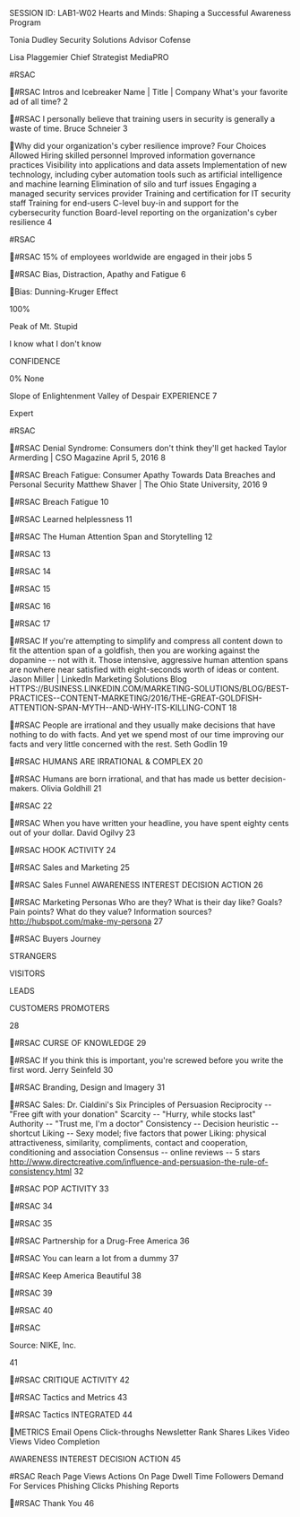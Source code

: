 SESSION ID: LAB1-W02
Hearts and Minds: Shaping a Successful Awareness Program

Tonia Dudley
Security Solutions Advisor Cofense

Lisa Plaggemier
Chief Strategist MediaPRO

#RSAC

#RSAC
Intros and Icebreaker
Name | Title | Company What's your favorite ad of all time?
2

#RSAC
I personally believe that training users in security is generally a waste of time.
Bruce Schneier
3

Why did your organization's cyber resilience improve?
Four Choices Allowed
Hiring skilled personnel Improved information governance practices
Visibility into applications and data assets Implementation of new technology, including cyber automation
tools such as artificial intelligence and machine learning Elimination of silo and turf issues
Engaging a managed security services provider Training and certification for IT security staff Training for end-users
C-level buy-in and support for the cybersecurity function Board-level reporting on the organization's cyber resilience
4

#RSAC

#RSAC
15% of employees worldwide are engaged in their jobs
5

#RSAC
Bias, Distraction, Apathy and Fatigue
6

Bias: Dunning-Kruger Effect

100%

Peak of Mt. Stupid

I know what I don't know

CONFIDENCE

0% None

Slope of Enlightenment Valley of Despair
EXPERIENCE
7

Expert

#RSAC

#RSAC
Denial Syndrome: Consumers don't think they'll get hacked
Taylor Armerding | CSO Magazine April 5, 2016
8

#RSAC
Breach Fatigue: Consumer Apathy Towards Data Breaches and Personal Security
Matthew Shaver | The Ohio State University, 2016
9

#RSAC
Breach Fatigue
10

#RSAC
Learned helplessness
11

#RSAC
The Human Attention Span and Storytelling
12

#RSAC
13

#RSAC
14

#RSAC
15

#RSAC
16

#RSAC
17

#RSAC
If you're attempting to simplify and compress all content down to fit the attention span of a goldfish, then you are working against the dopamine -- not with it.
Those intensive, aggressive human attention spans are nowhere near satisfied with eight-seconds worth of ideas or content.
Jason Miller | LinkedIn Marketing Solutions Blog
HTTPS://BUSINESS.LINKEDIN.COM/MARKETING-SOLUTIONS/BLOG/BEST-PRACTICES--CONTENT-MARKETING/2016/THE-GREAT-GOLDFISH-ATTENTION-SPAN-MYTH--AND-WHY-ITS-KILLING-CONT
18

#RSAC
People are irrational and they usually make decisions that have nothing to do with facts. And yet we spend most of our time improving our facts and very little
concerned with the rest.
Seth Godlin
19

#RSAC
HUMANS ARE
IRRATIONAL & COMPLEX
20

#RSAC
Humans are born irrational, and that has made us better
decision-makers.
Olivia Goldhill
21

#RSAC
22

#RSAC
When you have written your headline, you have spent eighty
cents out of your dollar.
David Ogilvy
23

#RSAC
HOOK ACTIVITY
24

#RSAC
Sales and Marketing
25

#RSAC
Sales Funnel
AWARENESS INTEREST DECISION ACTION
26

#RSAC
Marketing Personas
Who are they? What is their day like? Goals? Pain points? What do they value? Information sources?
http://hubspot.com/make-my-persona
27

#RSAC
Buyers Journey

STRANGERS

VISITORS

LEADS

CUSTOMERS PROMOTERS

28

#RSAC
CURSE OF
KNOWLEDGE
29

#RSAC
If you think this is important, you're screwed before you write
the first word.
Jerry Seinfeld
30

#RSAC
Branding, Design and Imagery
31

#RSAC
Sales: Dr. Cialdini's Six Principles of Persuasion
Reciprocity -- "Free gift with your donation" Scarcity -- "Hurry, while stocks last" Authority -- "Trust me, I'm a doctor" Consistency -- Decision heuristic -- shortcut Liking -- Sexy model; five factors that power Liking: physical attractiveness, similarity, compliments, contact and cooperation, conditioning and association Consensus -- online reviews -- 5 stars
http://www.directcreative.com/influence-and-persuasion-the-rule-of-consistency.html
32

#RSAC
POP ACTIVITY
33

#RSAC
34

#RSAC
35

#RSAC
Partnership for a Drug-Free America
36

#RSAC
You can learn a lot from a dummy
37

#RSAC
Keep America Beautiful
38

#RSAC
39

#RSAC
40

#RSAC

Source: NIKE, Inc.

41

#RSAC
CRITIQUE ACTIVITY
42

#RSAC
Tactics and Metrics
43

#RSAC
Tactics
INTEGRATED
44

METRICS
Email Opens Click-throughs Newsletter Rank
Shares Likes
Video Views Video Completion

AWARENESS INTEREST DECISION ACTION
45

#RSAC
Reach Page Views Actions On Page Dwell Time Followers Demand For Services Phishing Clicks Phishing Reports

#RSAC
Thank You
46

